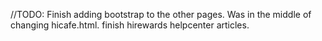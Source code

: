 //TODO:
Finish adding bootstrap to the other pages. Was in the middle of changing hicafe.html.
finish hirewards helpcenter articles.